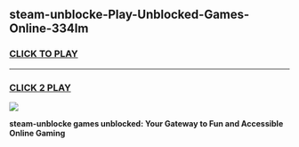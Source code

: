 
## steam-unblocke-Play-Unblocked-Games-Online-334lm
<h3>
<a href="https://premium76.site?title=steam-unblocke&ref=25A">CLICK TO PLAY</a></h3>
<hr>

<h3>
<a href="https://premium76.site?title=steam-unblocke&ref=25A">CLICK 2 PLAY</a>
  
</h3>

<a href="https://premium76.site?title=steam-unblocke&ref=25A"><img src="https://clearcache.store/games.png"></a>


**steam-unblocke games unblocked: Your Gateway to Fun and Accessible Online Gaming**
